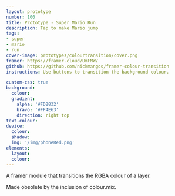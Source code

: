 ```yaml
---
layout: prototype
number: 100
title: Prototype - Super Mario Run
description: Tap to make Mario jump
tags:
- super
- mario
- run
cover-image: prototypes/colourtransition/cover.png
framer: https://framer.cloud/UmFMW/
github: https://github.com/nickmangos/framer-colour-transition
instructions: Use buttons to transition the background colour.

custom-css: true
background:
  colour:
  gradient:
    alpha: '#FD2832'
    bravo: '#FF4E63'
    direction: right top
text-colour:
device:
  colour:
  shadow:
  img: '/img/phoneRed.png'
elements:
  layout:
  colour:
---
```


A framer module that transitions the RGBA colour of a layer.

Made obsolete by the inclusion of colour.mix.